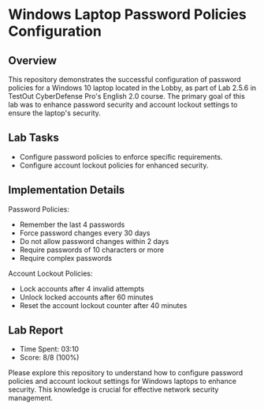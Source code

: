 # Windows Laptop Password Policies Configuration

## Overview
This repository demonstrates the successful configuration of password policies for a Windows 10 laptop located in the Lobby, as part of Lab 2.5.6 in TestOut CyberDefense Pro's English 2.0 course. The primary goal of this lab was to enhance password security and account lockout settings to ensure the laptop's security.

## Lab Tasks
- Configure password policies to enforce specific requirements.
- Configure account lockout policies for enhanced security.

## Implementation Details
Password Policies:
- Remember the last 4 passwords
- Force password changes every 30 days
- Do not allow password changes within 2 days
- Require passwords of 10 characters or more
- Require complex passwords

Account Lockout Policies:
- Lock accounts after 4 invalid attempts
- Unlock locked accounts after 60 minutes
- Reset the account lockout counter after 40 minutes

## Lab Report
- Time Spent: 03:10
- Score: 8/8 (100%)

Please explore this repository to understand how to configure password policies and account lockout settings for Windows laptops to enhance security. This knowledge is crucial for effective network security management.
